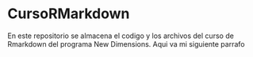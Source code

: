 # CursoRMarkdown

En este repositorio se almacena el codigo y los archivos del curso de Rmarkdown del programa New Dimensions.
Aqui va mi siguiente parrafo

